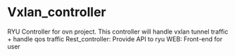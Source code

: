 # Vxlan_controller
RYU Controller for ovn project. This controller will handle vxlan tunnel traffic + handle qos traffic
Rest_controller: Provide API to ryu
WEB: Front-end for user
